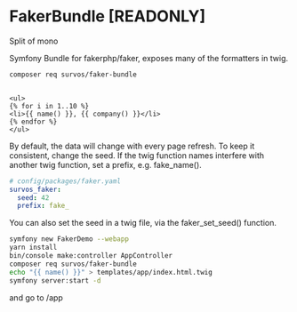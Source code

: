 # FakerBundle [READONLY]

Split of mono


Symfony Bundle for fakerphp/faker, exposes many of the formatters in twig.

```bash
composer req survos/faker-bundle
```

```twig

<ul>
{% for i in 1..10 %}
<li>{{ name() }}, {{ company() }}</li>
{% endfor %} 
</ul>

```

By default, the data will change with every page refresh.  To keep it consistent, change the seed.
If the twig function names interfere with another twig function, set a prefix, e.g. fake_name().

```yaml
# config/packages/faker.yaml
survos_faker:
  seed: 42
  prefix: fake_
```

You can also set the seed in a twig file, via the faker_set_seed() function.

```bash
symfony new FakerDemo --webapp
yarn install 
bin/console make:controller AppController
composer req survos/faker-bundle
echo "{{ name() }}" > templates/app/index.html.twig
symfony server:start -d
```

and go to /app
